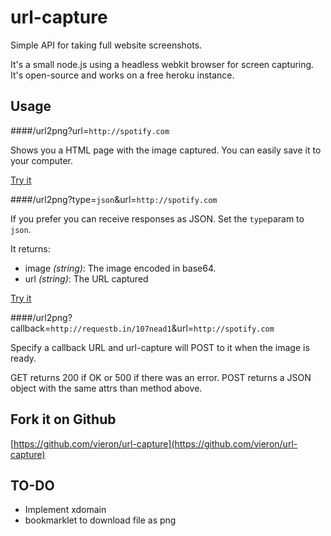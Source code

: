 # url-capture

Simple API for taking full website screenshots.

It's a small node.js using a headless webkit browser for screen capturing.
It's open-source and works on a free heroku instance.

## Usage

####/url2png?url=`http://spotify.com`

Shows you a HTML page with the image captured. You can easily save it to your computer.

[Try it](http://url-capture.herokuapp.com/url2png?url=http://spotify.com)


####/url2png?type=`json`&url=`http://spotify.com`

If you prefer you can receive responses as JSON. Set the `type`param to `json`.

It returns:

- image *(string)*: The image encoded in base64.
- url *(string)*: The URL captured

[Try it](http://url-capture.herokuapp.com/url2png?type=json&url=http://spotify.com)


####/url2png?callback=`http://requestb.in/107nead1`&url=`http://spotify.com`

Specify a callback URL and url-capture will POST to it when the image is ready.

GET returns 200 if OK or 500 if there was an error.
POST returns a JSON object with the same attrs than method above.



## Fork it on Github

[https://github.com/vieron/url-capture](https://github.com/vieron/url-capture)


## TO-DO
- Implement xdomain
- bookmarklet to download file as png